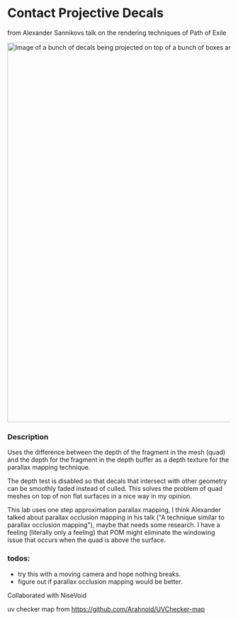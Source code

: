 # Contact Projective Decals
from Alexander Sannikovs talk on the rendering techniques of Path of Exile

<img width="856" alt="Image of a bunch of decals being projected on top of a bunch of boxes and stuff" src="https://github.com/naasblod/bevy_decal_lab/assets/51246882/85b17493-2428-41a1-9b54-83bf192fdc0a">

### Description
Uses the difference between the depth of the fragment in the mesh (quad) and the depth for the fragment in the depth buffer as a depth texture for the parallax mapping technique.

The depth test is disabled so that decals that intersect with other geometry can be smoothly faded instead of culled. This solves the problem of quad meshes on top of non flat surfaces in a nice way in my opinion.

This lab uses one step approximation parallax mapping, I think Alexander talked about parallax occlusion mapping in his talk ("A technique similar to parallax occlusion mapping"), maybe that needs some research. I have a feeling (literally only a feeling) that POM might eliminate the windowing issue that occurs when the quad is above the surface.

### todos:
* try this with a moving camera and hope nothing breaks.
* figure out if parallax occlusion mapping would be better.

Collaborated with NiseVoid

uv checker map from https://github.com/Arahnoid/UVChecker-map
